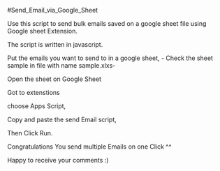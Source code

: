 #Send_Email_via_Google_Sheet


Use this script to send bulk emails saved on a google sheet file using Google sheet Extension. 

The script is written in javascript. 

Put the emails you want to send to in a google sheet, - Check the sheet sample in file with name sample.xlxs- 

Open the sheet on Google Sheet 

Got to extenstions 

choose Apps Script, 

Copy and paste the send Email script, 

Then Click Run. 


Congratulations You send multiple Emails on one Click ^^ 



Happy to receive your comments :)  










 

